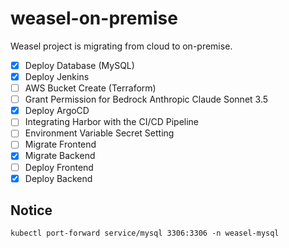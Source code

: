 # weasel-on-premise

Weasel project is migrating from cloud to on-premise.

- [x] Deploy Database (MySQL)
- [x] Deploy Jenkins
- [ ] AWS Bucket Create (Terraform)
- [ ] Grant Permission for Bedrock Anthropic Claude Sonnet 3.5
- [x] Deploy ArgoCD
- [ ] Integrating Harbor with the CI/CD Pipeline
- [ ] Environment Variable Secret Setting
- [ ] Migrate Frontend
- [x] Migrate Backend
- [ ] Deploy Frontend
- [x] Deploy Backend

## Notice

`kubectl port-forward service/mysql 3306:3306 -n weasel-mysql`
